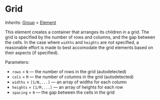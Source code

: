 # Grid

*Inherits*: [Group](/docs/group) > [Element](/docs/element)

This element creates a container that arranges its children in a grid. The grid is specified by the number of rows and columns, and the gap between the cells. In the case where `widths` and `heights` are not specified, a reasonable effort is made to best accomodate the grid elements based on their aspects (if specified).

Parameters:
- `rows` = `N` — the number of rows in the grid (autodetected)
- `cols` = `M` — the number of columns in the grid (autodetected)
- `widths` = `[1/N,...]` — an array of widths for each column
- `heights` = `[1/M,...]` — an array of heights for each row
- `spacing` = `0` — the gap between the cells in the grid
